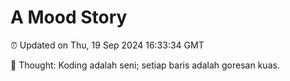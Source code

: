 # A Mood Story

⏰ Updated on Thu, 19 Sep 2024 16:33:34 GMT

💭 Thought: Koding adalah seni; setiap baris adalah goresan kuas.

